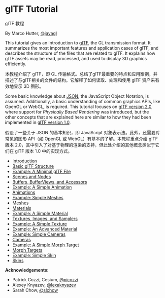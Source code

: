# glTF Tutorial

glTF 教程

By Marco Hutter, [@javagl](https://github.com/javagl)

This tutorial gives an introduction to [glTF](https://www.khronos.org/gltf), the GL transmission format. It summarizes the most important features and application cases of glTF, and describes the structure of the files that are related to glTF. It explains how glTF assets may be read, processed, and used to display 3D graphics efficiently.

本教程介绍了 glTF，即 GL 传输格式。总结了glTF最重要的特点和应用案例，并描述了与glTF相关的文件的结构。它解释了如何读取、处理和使用 glTF 资产来有效地显示 3D 图形。

Some basic knowledge about [JSON](https://json.org/), the JavaScript Object Notation, is assumed. Additionally, a basic understanding of common graphics APIs, like OpenGL or WebGL, is required. This tutorial focuses on [glTF version 2.0](https://www.khronos.org/registry/glTF/specs/2.0/glTF-2.0.html), where support for *Physically Based Rendering* was introduced, but the other concepts that are explained here are similar to how they had been implemented in [glTF version 1.0](https://github.com/KhronosGroup/glTF/tree/main/specification/1.0). 

假设了一些关于 JSON 的基本知识，即 JavaScript 对象表示法。此外，还需要对常见的图形 API（如 OpenGL 或 WebGL）有基本的了解。本教程重点介绍 glTF 版本 2.0，其中引入了对基于物理的渲染的支持，但此处介绍的其他概念类似于它们在 glTF 版本 1.0 中的实现方式。


- [Introduction](gltfTutorial_001_Introduction.md)
- [Basic glTF Structure](gltfTutorial_002_BasicGltfStructure.md)
- [Example: A Minimal glTF File](gltfTutorial_003_MinimalGltfFile.md)
- [Scenes and Nodes](gltfTutorial_004_ScenesNodes.md)
- [Buffers, BufferViews, and Accessors](gltfTutorial_005_BuffersBufferViewsAccessors.md)
- [Example: A Simple Animation](gltfTutorial_006_SimpleAnimation.md)
- [Animations](gltfTutorial_007_Animations.md)
- [Example: Simple Meshes](gltfTutorial_008_SimpleMeshes.md)
- [Meshes](gltfTutorial_009_Meshes.md)
- [Materials](gltfTutorial_010_Materials.md)
- [Example: A Simple Material](gltfTutorial_011_SimpleMaterial.md)
- [Textures, Images, and Samplers](gltfTutorial_012_TexturesImagesSamplers.md)
- [Example: A Simple Texture](gltfTutorial_013_SimpleTexture.md)
- [Example: An Advanced Material](gltfTutorial_014_AdvancedMaterial.md)
- [Example: Simple Cameras](gltfTutorial_015_SimpleCameras.md)
- [Cameras](gltfTutorial_016_Cameras.md)
- [Example: A Simple Morph Target](gltfTutorial_017_SimpleMorphTarget.md)
- [Morph Targets](gltfTutorial_018_MorphTargets.md)
- [Example: Simple Skin](gltfTutorial_019_SimpleSkin.md)
- [Skins](gltfTutorial_020_Skins.md)


**Acknowledgements:**

- Patrick Cozzi, Cesium, [@pjcozzi](https://twitter.com/pjcozzi)
- Alexey Knyazev, [@lexaknyazev](https://github.com/lexaknyazev)
- Sarah Chow, [@slchow](https://github.com/slchow)
